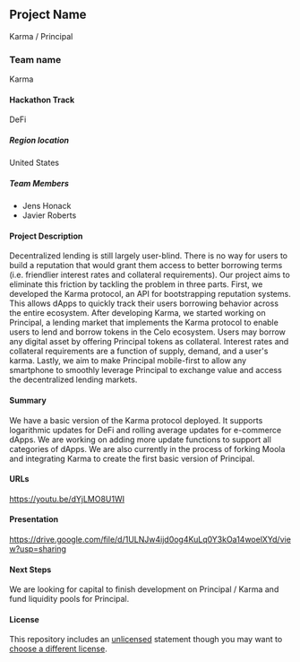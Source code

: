 ## Project Name

Karma / Principal

### Team name

Karma

#### Hackathon Track

DeFi

##### Region location

United States

##### Team Members

- Jens Honack
- Javier Roberts

#### Project Description

Decentralized lending is still largely user-blind. There is no way for users to build a reputation that would grant them access to better borrowing terms (i.e. friendlier interest rates and collateral requirements). Our project aims to eliminate this friction by tackling the problem in three parts. First, we developed the Karma protocol, an API for bootstrapping reputation systems. This allows dApps to quickly track their users borrowing behavior across the entire ecosystem. After developing Karma, we started working on Principal, a lending market that implements the Karma protocol to enable users to lend and borrow tokens in the Celo ecosystem. Users may borrow any digital asset by offering Principal tokens as collateral. Interest rates and collateral requirements are a function of supply, demand, and a user's karma. Lastly, we aim to make Principal mobile-first to allow any smartphone to smoothly leverage Principal to exchange value and access the decentralized lending markets.

#### Summary

We have a basic version of the Karma protocol deployed. It supports logarithmic updates for DeFi and rolling average updates for e-commerce dApps. We are working on adding more update functions to support all categories of dApps. We are also currently in the process of forking Moola and integrating Karma to create the first basic version of Principal.

#### URLs

https://youtu.be/dYjLMO8U1WI

#### Presentation

https://drive.google.com/file/d/1ULNJw4ijd0og4KuLq0Y3kOa14woelXYd/view?usp=sharing

#### Next Steps

We are looking for capital to finish development on Principal / Karma and fund liquidity pools for Principal.

#### License

This repository includes an [unlicensed](http://unlicense.org/) statement though you may want to [choose a different license](https://choosealicense.com/).
